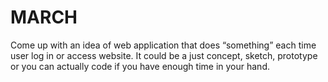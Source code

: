 # MARCH

Come up with an idea of web application that does “something” each time user log in or access website.
It could be a just concept, sketch, prototype or you can actually code if you have enough time in your hand.
